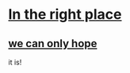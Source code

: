 # [In the right place](https://github.com/Thrillberg/my-first-repository/milestone/1)

## [we can only hope](https://github.com/Thrillberg/my-first-repository/issues/1)

it is!

